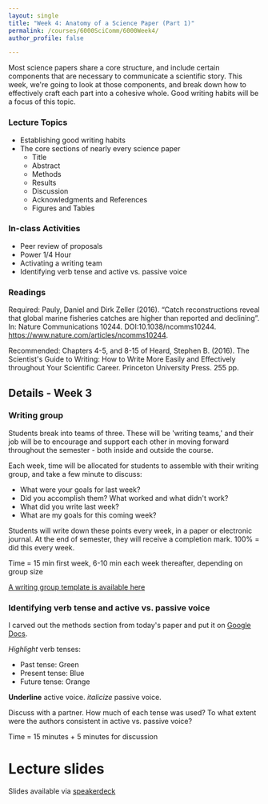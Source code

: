 ```yaml
---
layout: single
title: "Week 4: Anatomy of a Science Paper (Part 1)"
permalink: /courses/6000SciComm/6000Week4/
author_profile: false

---
```


Most science papers share a core structure, and include certain components that are necessary to communicate a scientific story. This week, we're going to look at those components, and break down how to effectively craft each part into a cohesive whole. Good writing habits will be a focus of this topic.

### Lecture Topics

* Establishing good writing habits
* The core sections of nearly every science paper
    + Title
    + Abstract
    + Methods
    + Results
    + Discussion
    + Acknowledgments and References
    + Figures and Tables

### In-class Activities

*  Peer review of proposals
*  Power 1/4 Hour
*  Activating a writing team
*  Identifying verb tense and active vs. passive voice

### Readings

Required: Pauly, Daniel and Dirk Zeller (2016). “Catch reconstructions reveal that global marine fisheries catches are higher than reported and declining”. In: Nature Communications 10244. DOI:10.1038/ncomms10244. https://www.nature.com/articles/ncomms10244.

Recommended: Chapters 4-5, and 8-15 of Heard, Stephen B. (2016). The Scientist's Guide to Writing: How to Write More Easily and Effectively throughout Your Scientific Career. Princeton University Press. 255 pp. 

## Details - Week 3

### Writing group

Students break into teams of three. These will be 'writing teams,' and their job will be to encourage and support each other in moving forward throughout the semester - both inside and outside the course.

Each week, time will be allocated for students to assemble with their writing group, and take a few minute to discuss:
  * What were your goals for last week?
  * Did you accomplish them? What worked and what didn't work?
  * What did you write last week?
  * What are my goals for this coming week?

Students will write down these points every week, in a paper or electronic journal. At the end of semester, they will receive a completion mark. 100% = did this every week.

Time = 15 min first week, 6-10 min each week thereafter, depending on group size

[A writing group template is available here](/assets/images/FISH_6000_Writing_team_template.docx)

### Identifying verb tense and active vs. passive voice

I carved out the methods section from today's paper and put it on [Google Docs](https://docs.google.com/document/d/1l906mOl6d1sIZABG_FRNCX8Uc1qDaduI-eJqmwH2hY4/edit?usp=sharing 
).

*Highlight* verb tenses:

  * Past tense: Green
  * Present tense: Blue
  * Future tense: Orange

__Underline__ active voice. 
*italicize* passive voice.

Discuss with a partner. How much of each tense was used? To what extent were the authors consistent in active vs. passive voice?

Time = 15 minutes + 5 minutes for discussion

# Lecture slides

<script async class="speakerdeck-embed" data-id="40c59cdaf2d4444fab944887e6a29486" data-ratio="1.77777777777778" src="//speakerdeck.com/assets/embed.js"></script>

Slides available via [speakerdeck](https://speakerdeck.com/pandalusplatyceros/fish-6000-week-4-anatomy-of-a-science-paper-part-1)